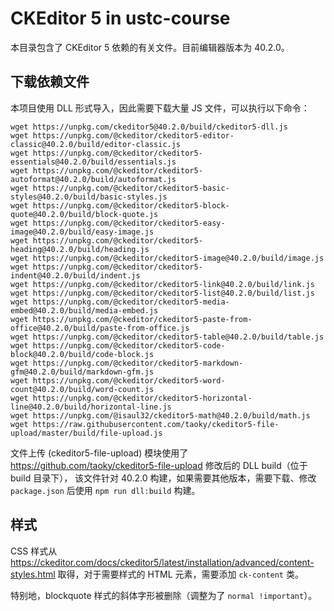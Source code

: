 # CKEditor 5 in ustc-course

本目录包含了 CKEditor 5 依赖的有关文件。目前编辑器版本为 40.2.0。

## 下载依赖文件

本项目使用 DLL 形式导入，因此需要下载大量 JS 文件，可以执行以下命令：

```console
wget https://unpkg.com/ckeditor5@40.2.0/build/ckeditor5-dll.js
wget https://unpkg.com/@ckeditor/ckeditor5-editor-classic@40.2.0/build/editor-classic.js
wget https://unpkg.com/@ckeditor/ckeditor5-essentials@40.2.0/build/essentials.js
wget https://unpkg.com/@ckeditor/ckeditor5-autoformat@40.2.0/build/autoformat.js
wget https://unpkg.com/@ckeditor/ckeditor5-basic-styles@40.2.0/build/basic-styles.js
wget https://unpkg.com/@ckeditor/ckeditor5-block-quote@40.2.0/build/block-quote.js
wget https://unpkg.com/@ckeditor/ckeditor5-easy-image@40.2.0/build/easy-image.js
wget https://unpkg.com/@ckeditor/ckeditor5-heading@40.2.0/build/heading.js
wget https://unpkg.com/@ckeditor/ckeditor5-image@40.2.0/build/image.js
wget https://unpkg.com/@ckeditor/ckeditor5-indent@40.2.0/build/indent.js
wget https://unpkg.com/@ckeditor/ckeditor5-link@40.2.0/build/link.js
wget https://unpkg.com/@ckeditor/ckeditor5-list@40.2.0/build/list.js
wget https://unpkg.com/@ckeditor/ckeditor5-media-embed@40.2.0/build/media-embed.js
wget https://unpkg.com/@ckeditor/ckeditor5-paste-from-office@40.2.0/build/paste-from-office.js
wget https://unpkg.com/@ckeditor/ckeditor5-table@40.2.0/build/table.js
wget https://unpkg.com/@ckeditor/ckeditor5-code-block@40.2.0/build/code-block.js
wget https://unpkg.com/@ckeditor/ckeditor5-markdown-gfm@40.2.0/build/markdown-gfm.js
wget https://unpkg.com/@ckeditor/ckeditor5-word-count@40.2.0/build/word-count.js
wget https://unpkg.com/@ckeditor/ckeditor5-horizontal-line@40.2.0/build/horizontal-line.js
wget https://unpkg.com/@isaul32/ckeditor5-math@40.2.0/build/math.js
wget https://raw.githubusercontent.com/taoky/ckeditor5-file-upload/master/build/file-upload.js
```

文件上传 (ckeditor5-file-upload) 模块使用了 https://github.com/taoky/ckeditor5-file-upload 修改后的 DLL build（位于 build 目录下），
该文件针对 40.2.0 构建，如果需要其他版本，需要下载、修改 `package.json` 后使用 `npm run dll:build` 构建。

## 样式

CSS 样式从 https://ckeditor.com/docs/ckeditor5/latest/installation/advanced/content-styles.html 取得，对于需要样式的 HTML 元素，需要添加 `ck-content` 类。

特别地，blockquote 样式的斜体字形被删除（调整为了 `normal !important`）。

